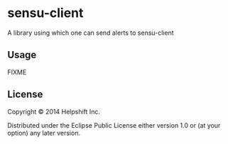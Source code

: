 # sensu-client

A library using which one can send alerts to sensu-client

## Usage

FIXME

## License

Copyright © 2014 Helpshift Inc.

Distributed under the Eclipse Public License either version 1.0 or (at
your option) any later version.

